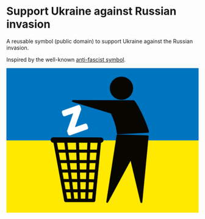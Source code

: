 # Support Ukraine against Russian invasion
A reusable symbol (public domain) to support Ukraine against the Russian invasion.

Inspired by the well-known [anti-fascist symbol](https://de.wikipedia.org/wiki/Datei:Halte_Deine_Umwelt_sauber.svg).

![symbol](UkraineDisposeZ.png)
